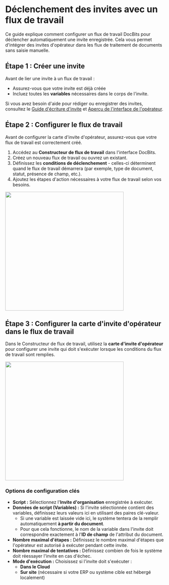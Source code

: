 # Déclenchement des invites avec un flux de travail

Ce guide explique comment configurer un flux de travail DocBits pour déclencher automatiquement une invite enregistrée. Cela vous permet d'intégrer des invites d'opérateur dans les flux de traitement de documents sans saisie manuelle.

## Étape 1 : Créer une invite

Avant de lier une invite à un flux de travail :

* Assurez-vous que votre invite est déjà créée
* Incluez toutes les **variables** nécessaires dans le corps de l'invite.

Si vous avez besoin d'aide pour rédiger ou enregistrer des invites, consultez le [Guide d'écriture d'invite](../prompt-writing-guide.md) et [Aperçu de l'interface de l'opérateur](../).

## Étape 2 : Configurer le flux de travail

Avant de configurer la carte d'invite d'opérateur, assurez-vous que votre flux de travail est correctement créé.

1. Accédez au **Constructeur de flux de travail** dans l'interface DocBits.
2. Créez un nouveau flux de travail ou ouvrez un existant.
3. Définissez les **conditions de déclenchement** - celles-ci déterminent quand le flux de travail démarrera (par exemple, type de document, statut, présence de champ, etc.).
4. Ajoutez les étapes d'action nécessaires à votre flux de travail selon vos besoins.

<div align="left"><img src="https://docs.docbits.com/~gitbook/image?url=https%3A%2F%2F578966019-files.gitbook.io%2F%7E%2Ffiles%2Fv0%2Fb%2Fgitbook-x-prod.appspot.com%2Fo%2Fspaces%252FT2n2w4uDCJvv7CJ5zrdk%252Fuploads%252Fd3qJJhFDHTXDUfUedjaF%252Fimage.png%3Falt%3Dmedia%26token%3D310f9e9c-9e79-4987-af01-2d914f1abbe7&#x26;width=768&#x26;dpr=4&#x26;quality=100&#x26;sign=873cf566&#x26;sv=2" alt="" width="375"></div>

## Étape 3 : Configurer la carte d'invite d'opérateur dans le flux de travail

Dans le Constructeur de flux de travail, utilisez la **carte d'invite d'opérateur** pour configurer une invite qui doit s'exécuter lorsque les conditions du flux de travail sont remplies.

<div align="left"><img src="https://docs.docbits.com/~gitbook/image?url=https%3A%2F%2F578966019-files.gitbook.io%2F%7E%2Ffiles%2Fv0%2Fb%2Fgitbook-x-prod.appspot.com%2Fo%2Fspaces%252FT2n2w4uDCJvv7CJ5zrdk%252Fuploads%252Fg11jtpdL4j3mJveYvWSX%252Fimage.png%3Falt%3Dmedia%26token%3Db208669e-b6a8-4879-b08b-d9ba353e908d&#x26;width=768&#x26;dpr=4&#x26;quality=100&#x26;sign=974876f7&#x26;sv=2" alt="" width="375"></div>

### Options de configuration clés

* **Script :** Sélectionnez l'**Invite d'organisation** enregistrée à exécuter.
* **Données de script (Variables) :** Si l'invite sélectionnée contient des variables, définissez leurs valeurs ici en utilisant des paires clé-valeur.
  * Si une variable est laissée vide ici, le système tentera de la remplir automatiquement **à partir du document**.
  * Pour que cela fonctionne, le nom de la variable dans l'invite doit correspondre exactement à l'**ID de champ** de l'attribut du document.
* **Nombre maximal d'étapes :** Définissez le nombre maximal d'étapes que l'opérateur est autorisé à exécuter pendant cette invite.
* **Nombre maximal de tentatives :** Définissez combien de fois le système doit réessayer l'invite en cas d'échec.
* **Mode d'exécution :** Choisissez si l'invite doit s'exécuter :
  * **Dans le Cloud**
  * **Sur site** (nécessaire si votre ERP ou système cible est hébergé localement)
